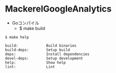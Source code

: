 # MackerelGoogleAnalytics

- Goコンパイル
  - $ make build

`$ make help`
```
build:             Build binaries
build-deps:        Setup build
deps:              Install dependencies
devel-deps:        Setup development
help:              Show help
lint:              Lint
```
